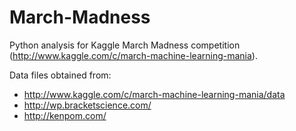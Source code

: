 March-Madness
=============

Python analysis for Kaggle March Madness competition (http://www.kaggle.com/c/march-machine-learning-mania).

Data files obtained from:
- http://www.kaggle.com/c/march-machine-learning-mania/data
- http://wp.bracketscience.com/
- http://kenpom.com/
